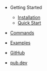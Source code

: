 <!-- docs/_navbar.md -->

* Getting Started
  * [Installation](installation.md)
  * [Quick Start](quickstart.md)

* [Commands](commands.md)
* [Examples](examples.md)
* [GitHub](https://github.com/naveenld024/sf_cli)
* [pub.dev](https://pub.dev/packages/sf_cli)

